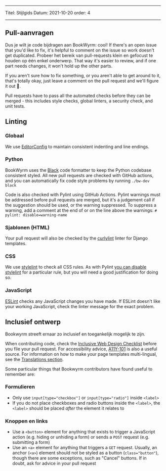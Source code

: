 - - -
Titel: Stijlgids Datum: 2021-10-20 order: 4
- - -

## Pull-aanvragen

Dus je wilt je code bijdragen aan BookWyrm: cool! If there's an open issue that you'd like to fix, it's helpful to comment on the issue so work doesn't get duplicated. Probeer het bereik van pull-requests klein en gefocust te houden op één enkel onderwerp. That way it's easier to review, and if one part needs changes, it won't hold up the other parts.

If you aren't sure how to fix something, or you aren't able to get around to it, that's totally okay, just leave a comment on the pull request and we'll figure it out 💖.

Pull requests have to pass all the automated checks before they can be merged - this includes style checks, global linters, a security check, and unit tests.

## Linting

### Globaal

We use [EditorConfig](https://editorconfig.org) to maintain consistent indenting and line endings.

### Python

BookWyrm uses the [Black](https://github.com/psf/black) code formatter to keep the Python codebase consistent styled. All new pull requests are checked with GitHub actions, and you can automatically fix code style problems by running `./bw-dev black`

Code is also checked with Pylint using GitHub Actions. Pylint warnings must be addressed before pull requests are merged, but it's a judgement call if the suggestion should be used, or the warning suppressed. To suppress a warning, add a comment at the end of or on the line above the warnings: `# pylint: disable=warning-name`

### Sjablonen (HTML)

Your pull request will also be checked by the [curlylint](https://www.curlylint.org) linter for Django templates.

### CSS

We use [stylelint](https://stylelint.io) to check all CSS rules. As with Pylint [you can disable stylelint](https://stylelint.io/user-guide/ignore-code) for a particular rule, but you will need a good justification for doing so.

### JavaScript

[ESLint](https://eslint.org) checks any JavaScript changes you have made. If ESLint doesn't like your working JavaScript, check the linter message for the exact problem.

## Inclusief ontwerp

Bookwyrm streeft ernaar zo inclusief en toegankelijk mogelijk te zijn.

When contributing code, check the [Inclusive Web Design Checklist](https://github.com/bookwyrm-social/bookwyrm/discussions/1354) before you file your pull request. For accessibility advice, [A11Y-101](https://www.a11y-101.com/development) is also a useful source. For information on how to make your page templates multi-lingual, see the [Translations section](/translations.html).

Some particular things that Bookwyrm contributors have found useful to remember are:

### Formulieren

* Only use `input[type="checkbox"]` or `input[type="radio"]` inside `<label>`
* If you do not place checkboxes and radio buttons inside the `<label>`, the `<label>` should be placed _after_ the element it relates to

### Knoppen en links

* Use a `<button>` element for anything that exists to trigger a JavaScript action (e.g. hiding or unhiding a form) or sends a `POST` request (e.g. submitting a form)
* Use an `<a>` element for anything that triggers a `GET` request. Usually, an anchor (`<a>`) element should not be styled as a button (`class="button"`), though there are some exceptions, such as "Cancel" buttons. If in doubt, ask for advice in your pull request

